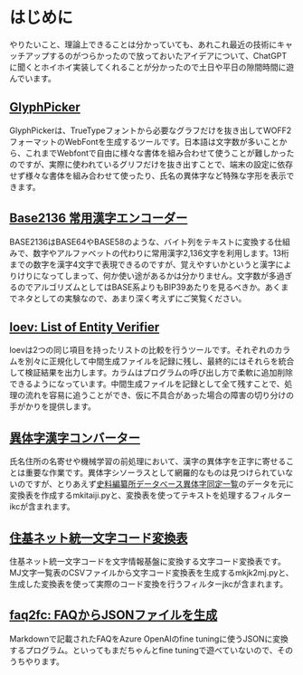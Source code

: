 # はじめに

やりたいこと、理論上できることは分かっていても、あれこれ最近の技術にキャッチアップするのがつらかったので放っておいたアイデアについて、ChatGPTに聞くとホイホイ実装してくれることが分かったので土日や平日の隙間時間に遊んでいます。

## [GlyphPicker](https://masanork.github.io/GlyphPicker/)

GlyphPickerは、TrueTypeフォントから必要なグラフだけを抜き出してWOFF2フォーマットのWebFontを生成するツールです。日本語は文字数が多いことから、これまでWebfontで自由に様々な書体を組み合わせて使うことが難しかったのですが、実際に使われているグリフだけを抜き出すことで、端末の設定に依存せず様々な書体を組み合わせて使ったり、氏名の異体字など特殊な字形を表示できます。

## [Base2136 常用漢字エンコーダー](https://github.com/masanork/bs2136)

BASE2136はBASE64やBASE58のような、バイト列をテキストに変換する仕組みで、数字やアルファベットの代わりに常用漢字2,136文字を利用します。13桁までの数字を漢字4文字で表現できるのですが、覚えやすいかというと漢字によりけりになってしまって、何か使い途があるかは分かりません。文字数が多過ぎるのでアルゴリズムとしてはBASE系よりもBIP39あたりを見るべきか。あくまでネタとしての実験なので、あまり深く考えずにご笑覧ください。

## [loev: List of Entity Verifier](https://github.com/masanork/loev)

loevは2つの同じ項目を持ったリストの比較を行うツールです。それぞれのカラムを別々に正規化して中間生成ファイルを記録に残し、最終的にはそれらを統合して検証結果を出力します。カラムはプログラムの呼び出し方で柔軟に追加削除できるようになっています。中間生成ファイルを記録として全て残すことで、処理の流れを容易に追うことができ、仮に不具合があった場合の障害の切り分けの手がかりを提供します。

## [異体字漢字コンバーター](https://github.com/masanork/ikc)

氏名住所の名寄せや機械学習の前処理において、漢字の異体字を正字に寄せることは重要な作業です。異体字シソーラスとして網羅的なものは見つけられていないのですが、とりあえず[史料編纂所データベース異体字同定一覧](https://wwwap.hi.u-tokyo.ac.jp/ships/itaiji_list.jsp)のデータを元に変換表を作成するmkitaiji.pyと、変換表を使ってテキストを処理するフィルターikcが含まれます。

## [住基ネット統一文字コード変換表](https://github.com/masanork/jkc)

住基ネット統一文字コードを文字情報基盤に変換する文字コード変換表です。MJ文字一覧表のCSVファイルから文字コード変換表を生成するmkjk2mj.pyと、生成した変換表を使って実際のコード変換を行うフィルターjkcが含まれます。

## [faq2fc: FAQからJSONファイルを生成](https://github.com/masanork/faq2fc)

Markdownで記載されたFAQをAzure OpenAIのfine tuningに使うJSONに変換するプログラム。といってもまだちゃんとfine tuningで遊べていないので、そのうちやります。
